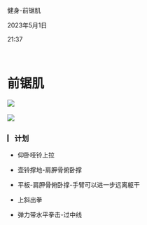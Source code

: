 健身-前锯肌

2023年5月1日

21:37

 

**前锯肌**
==========

![](..\..\..\..\assets\006_健身-前锯肌_000.png)

![](..\..\..\..\assets\006_健身-前锯肌_000.png)

### **▏​计划**

-   仰卧哑铃上拉

-   壶铃撑地-肩胛骨俯卧撑

-   平板-肩胛骨俯卧撑-手臂可以进一步远离躯干

-   上斜出拳

-   弹力带水平拳击-过中线
